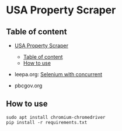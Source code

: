 # USA Property Scraper

## Table of content
- [USA Property Scraper](#usa-property-scraper)
  - [Table of content](#table-of-content)
  - [How to use](#how-to-use)


- leepa.org: [Selenium with concurrent](./leepa-scraper/leepa-scraper.py)

- pbcgov.org


## How to use
```
sudo apt install chromium-chromedriver
pip install -r requirements.txt
```